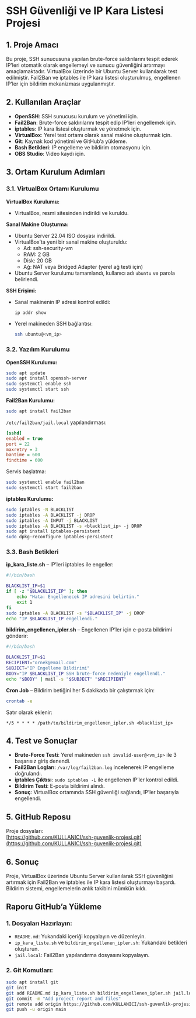 # SSH Güvenliği ve IP Kara Listesi Projesi

## 1. Proje Amacı
Bu proje, SSH sunucusuna yapılan brute-force saldırılarını tespit ederek IP’leri otomatik olarak engellemeyi ve sunucu güvenliğini artırmayı amaçlamaktadır. VirtualBox üzerinde bir Ubuntu Server kullanılarak test edilmiştir. Fail2Ban ve iptables ile IP kara listesi oluşturulmuş, engellenen IP’ler için bildirim mekanizması uygulanmıştır.

## 2. Kullanılan Araçlar
- **OpenSSH**: SSH sunucusu kurulum ve yönetimi için.
- **Fail2Ban**: Brute-force saldırılarını tespit edip IP’leri engellemek için.
- **iptables**: IP kara listesi oluşturmak ve yönetmek için.
- **VirtualBox**: Yerel test ortamı olarak sanal makine oluşturmak için.
- **Git**: Kaynak kod yönetimi ve GitHub’a yükleme.
- **Bash Betikleri**: IP engelleme ve bildirim otomasyonu için.
- **OBS Studio**: Video kaydı için.

## 3. Ortam Kurulum Adımları

### 3.1. VirtualBox Ortamı Kurulumu

**VirtualBox Kurulumu:**
- VirtualBox, resmi sitesinden indirildi ve kuruldu.

**Sanal Makine Oluşturma:**
- Ubuntu Server 22.04 ISO dosyası indirildi.
- VirtualBox’ta yeni bir sanal makine oluşturuldu:
  - Ad: ssh-security-vm
  - RAM: 2 GB
  - Disk: 20 GB
  - Ağ: NAT veya Bridged Adapter (yerel ağ testi için)
- Ubuntu Server kurulumu tamamlandı, kullanıcı adı `ubuntu` ve parola belirlendi.

**SSH Erişimi:**
- Sanal makinenin IP adresi kontrol edildi:
  ```bash
  ip addr show
  ```
- Yerel makineden SSH bağlantısı:
  ```bash
  ssh ubuntu@<vm_ip>
  ```

### 3.2. Yazılım Kurulumu

**OpenSSH Kurulumu:**
```bash
sudo apt update
sudo apt install openssh-server
sudo systemctl enable ssh
sudo systemctl start ssh
```

**Fail2Ban Kurulumu:**
```bash
sudo apt install fail2ban
```

`/etc/fail2ban/jail.local` yapılandırması:
```ini
[sshd]
enabled = true
port = 22
maxretry = 3
bantime = 600
findtime = 600
```

Servis başlatma:
```bash
sudo systemctl enable fail2ban
sudo systemctl start fail2ban
```

**iptables Kurulumu:**
```bash
sudo iptables -N BLACKLIST
sudo iptables -A BLACKLIST -j DROP
sudo iptables -A INPUT -j BLACKLIST
sudo iptables -A BLACKLIST -s <blacklist_ip> -j DROP
sudo apt install iptables-persistent
sudo dpkg-reconfigure iptables-persistent
```

### 3.3. Bash Betikleri

**ip_kara_liste.sh** – IP’leri iptables ile engeller:
```bash
#!/bin/bash

BLACKLIST_IP=$1
if [ -z "$BLACKLIST_IP" ]; then
    echo "Hata: Engellenecek IP adresini belirtin."
    exit 1
fi
sudo iptables -A BLACKLIST -s "$BLACKLIST_IP" -j DROP
echo "IP $BLACKLIST_IP engellendi."
```

**bildirim_engellenen_ipler.sh** – Engellenen IP’ler için e-posta bildirimi gönderir:
```bash
#!/bin/bash

BLACKLIST_IP=$1
RECIPIENT="ornek@email.com"
SUBJECT="IP Engelleme Bildirimi"
BODY="IP $BLACKLIST_IP SSH brute-force nedeniyle engellendi."
echo "$BODY" | mail -s "$SUBJECT" "$RECIPIENT"
```

**Cron Job** – Bildirim betiğini her 5 dakikada bir çalıştırmak için:
```bash
crontab -e
```
Satır olarak eklenir:
```
*/5 * * * * /path/to/bildirim_engellenen_ipler.sh <blacklist_ip>
```

## 4. Test ve Sonuçlar

- **Brute-Force Testi**: Yerel makineden `ssh invalid-user@<vm_ip>` ile 3 başarısız giriş denendi.
- **Fail2Ban Logları**: `/var/log/fail2ban.log` incelenerek IP engelleme doğrulandı.
- **iptables Çıktısı**: `sudo iptables -L` ile engellenen IP’ler kontrol edildi.
- **Bildirim Testi**: E-posta bildirimi alındı.
- **Sonuç**: VirtualBox ortamında SSH güvenliği sağlandı, IP’ler başarıyla engellendi.

## 5. GitHub Reposu

Proje dosyaları:  
[https://github.com/KULLANICI/ssh-guvenlik-projesi.git](https://github.com/KULLANICI/ssh-guvenlik-projesi.git)

## 6. Sonuç

Proje, VirtualBox üzerinde Ubuntu Server kullanılarak SSH güvenliğini artırmak için Fail2Ban ve iptables ile IP kara listesi oluşturmayı başardı. Bildirim sistemi, engellemelerin anlık takibini mümkün kıldı.

## Raporu GitHub’a Yükleme

### 1. Dosyaları Hazırlayın:
- `README.md`: Yukarıdaki içeriği kopyalayın ve düzenleyin.
- `ip_kara_liste.sh` ve `bildirim_engellenen_ipler.sh`: Yukarıdaki betikleri oluşturun.
- `jail.local`: Fail2Ban yapılandırma dosyasını kopyalayın.

### 2. Git Komutları:
```bash
sudo apt install git
git init
git add README.md ip_kara_liste.sh bildirim_engellenen_ipler.sh jail.local
git commit -m "Add project report and files"
git remote add origin https://github.com/KULLANICI/ssh-guvenlik-projesi.git
git push -u origin main
```
